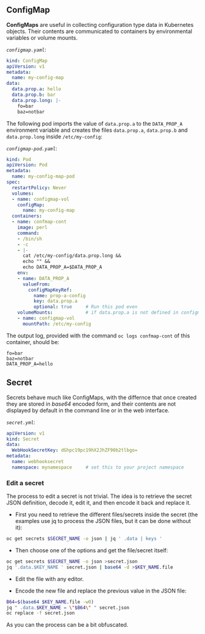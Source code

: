 ## ConfigMap

**ConfigMaps** are useful in collecting configuration type data in Kubernetes
objects. Their contents are communicated to containers by environmental
variables or volume mounts.

*`configmap.yaml`*:

```yaml
kind: ConfigMap
apiVersion: v1
metadata:
  name: my-config-map
data:
  data.prop.a: hello
  data.prop.b: bar
  data.prop.long: |-
    fo=bar
    baz=notbar
```

The following pod imports the value of `data.prop.a` to the `DATA_PROP_A`
environment variable and creates the files `data.prop.a`, `data.prop.b` and
`data.prop.long` inside `/etc/my-config`:

*`configmap-pod.yaml`*:

```yaml
kind: Pod
apiVersion: Pod
metadata:
  name: my-config-map-pod
spec:
  restartPolicy: Never
  volumes:
  - name: configmap-vol
    configMap:
      name: my-config-map
  containers:
  - name: confmap-cont
    image: perl
    command:
    - /bin/sh
    - -c
    - |-
      cat /etc/my-config/data.prop.long &&
      echo "" &&
      echo DATA_PROP_A=$DATA_PROP_A
    env:
    - name: DATA_PROP_A
      valueFrom:
        configMapKeyRef:
          name: prop-a-config
          key: data.prop.a
          optional: true     # Run this pod even
    volumeMounts:            # if data.prop.a is not defined in configmap
    - name: configmap-vol
      mountPath: /etc/my-config
```

The output log, provided with the command `oc logs confmap-cont` of this container,
should be:

```
fo=bar
baz=notbar
DATA_PROP_A=hello
```

## Secret

Secrets behave much like ConfigMaps, with the differnce that once created they are stored in _base64_ encoded form, and their contents are not displayed by default in the command line or in the web interface.

*`secret.yml`*:

```yaml
apiVersion: v1
kind: Secret
data:
  WebHookSecretKey: dGhpc19pc19hX2JhZF90b2tlbgo=
metadata:
  name: webhooksecret
  namespace: mynamespace     # set this to your project namespace
```

### Edit a secret

The process to edit a secret is not trivial. The idea is to retrieve the secret JSON definition, decode it, edit it, and then encode it back and replace it.

* First you need to retrieve the different files/secrets inside the secret (the examples use jq to process the JSON files, but it can be done without it):

```sh
oc get secrets $SECRET_NAME -o json | jq ' .data | keys '
```

* Then choose one of the options and get the file/secret itself:

```sh
oc get secrets $SECRET_NAME -o json >secret.json
jq '.data.$KEY_NAME ' secret.json | base64 -d >$KEY_NAME.file
```

* Edit the file with any editor.

* Encode the new file and replace the previous value in the JSON file:

```sh
B64=$(base64 $KEY_NAME.file -w0)
jq " .data.$KEY_NAME = \"$B64\" " secret.json
oc replace -f secret.json
```

As you can the process can be a bit obfuscated.

